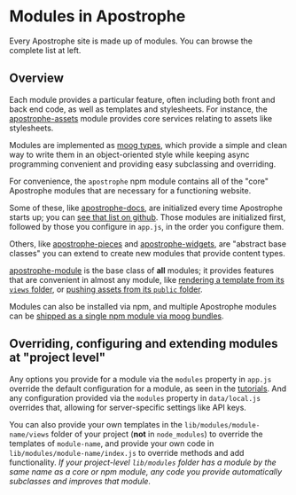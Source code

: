 # Modules in Apostrophe

Every Apostrophe site is made up of modules. You can browse the complete list at left.

## Overview

Each module provides a particular feature, often including both front and back end code, as well as templates and stylesheets. For instance, the [apostrophe-assets](apostrophe-assets/README.md) module provides core services relating to assets like stylesheets.

Modules are implemented as [moog types](../other/glossary.md#moog-type), which provide a simple and clean way to write them in an object-oriented style while keeping async programming convenient and providing easy subclassing and overriding.

For convenience, the `apostrophe` npm module contains all of the "core" Apostrophe modules that are necessary for a functioning website.

Some of these, like [apostrophe-docs](apostrophe-docs/README.md), are initialized every time Apostrophe starts up; you can [see that list on github](https://github.com/punkave/apostrophe/blob/master/defaults.js). Those modules are initialized first, followed by those you configure in `app.js`, in the order you configure them.

Others, like [apostrophe-pieces](apostrophe-pieces/README.md) and [apostrophe-widgets](apostrophe-widgets/README.md), are "abstract base classes" you can extend to create new modules that provide content types.

[apostrophe-module](apostrophe-module/README.md) is the base class of **all** modules; it provides features that are convenient in almost any module, like [rendering a template from its `views` folder](apostrophe-module/README.md#render), or [pushing assets from its `public` folder](apostrophe-module/README.md#push-asset).

Modules can also be installed via npm, and multiple Apostrophe modules can be [shipped as a single npm module via moog bundles](/tutorials/core-concepts/modules/more-modules.md).

## Overriding, configuring and extending modules at "project level"

Any options you provide for a module via the `modules` property in `app.js` override the default configuration for a module, as seen in the [tutorials](/tutorials/README.md). And any configuration provided via the `modules` property in `data/local.js` overrides that, allowing for server-specific settings like API keys.

You can also provide your own templates in the `lib/modules/module-name/views` folder of your project (**not** in `node_modules`) to override the templates of `module-name`, and provide your own code in `lib/modules/module-name/index.js` to override methods and add functionality. *If your project-level `lib/modules` folder has a module by the same name as a core or npm module, any code you provide automatically subclasses and improves that module.*

